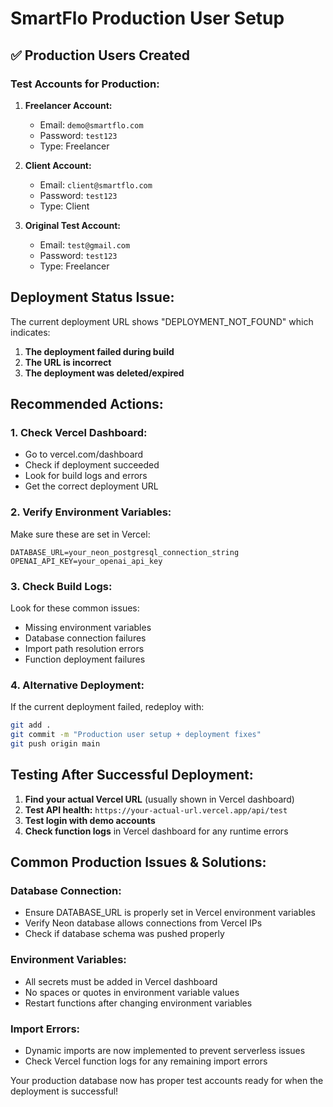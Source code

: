 # SmartFlo Production User Setup

## ✅ **Production Users Created**

### **Test Accounts for Production:**

1. **Freelancer Account:**
   - Email: `demo@smartflo.com`
   - Password: `test123`
   - Type: Freelancer

2. **Client Account:**
   - Email: `client@smartflo.com`  
   - Password: `test123`
   - Type: Client

3. **Original Test Account:**
   - Email: `test@gmail.com`
   - Password: `test123`
   - Type: Freelancer

## **Deployment Status Issue:**

The current deployment URL shows "DEPLOYMENT_NOT_FOUND" which indicates:

1. **The deployment failed during build**
2. **The URL is incorrect** 
3. **The deployment was deleted/expired**

## **Recommended Actions:**

### 1. **Check Vercel Dashboard:**
   - Go to vercel.com/dashboard
   - Check if deployment succeeded
   - Look for build logs and errors
   - Get the correct deployment URL

### 2. **Verify Environment Variables:**
   Make sure these are set in Vercel:
   ```
   DATABASE_URL=your_neon_postgresql_connection_string
   OPENAI_API_KEY=your_openai_api_key
   ```

### 3. **Check Build Logs:**
   Look for these common issues:
   - Missing environment variables
   - Database connection failures
   - Import path resolution errors
   - Function deployment failures

### 4. **Alternative Deployment:**
   If the current deployment failed, redeploy with:
   ```bash
   git add .
   git commit -m "Production user setup + deployment fixes"
   git push origin main
   ```

## **Testing After Successful Deployment:**

1. **Find your actual Vercel URL** (usually shown in Vercel dashboard)
2. **Test API health:** `https://your-actual-url.vercel.app/api/test`
3. **Test login with demo accounts**
4. **Check function logs** in Vercel dashboard for any runtime errors

## **Common Production Issues & Solutions:**

### **Database Connection:**
- Ensure DATABASE_URL is properly set in Vercel environment variables
- Verify Neon database allows connections from Vercel IPs
- Check if database schema was pushed properly

### **Environment Variables:**
- All secrets must be added in Vercel dashboard
- No spaces or quotes in environment variable values
- Restart functions after changing environment variables

### **Import Errors:**
- Dynamic imports are now implemented to prevent serverless issues
- Check Vercel function logs for any remaining import errors

Your production database now has proper test accounts ready for when the deployment is successful!